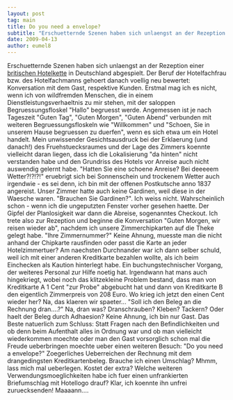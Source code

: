 ```yaml
---
layout: post
tag: main
title: Do you need a envelope?
subtitle: "Erschuetternde Szenen haben sich unlaengst an der Rezeption einer britischen Hotelkette in Deutschland abgespielt. Der Beruf der Hotelfachfrau bzw. des Hotelfachmanns gehoert danach voellig neu bewertet: Konversation mit dem Gast, respektive Kunden.&hellip;"
date: 2009-04-13
author: eumel8
---
```


Erschuetternde Szenen haben sich unlaengst an der Rezeption einer <a href="http://www.pentahotels.com/">britischen Hotelkette</a> in Deutschland abgespielt. Der Beruf der Hotelfachfrau bzw. des Hotelfachmanns gehoert danach voellig neu bewertet: Konversation mit dem Gast, respektive Kunden.
Erstmal mag ich es nicht, wenn ich von wildfremden Menschen, die in einem Dienstleistungsverhaeltnis zu mir stehen, mit der saloppen Begruessungsfloskel "Hallo" begruesst werde. Angemessen ist je nach Tageszeit "Guten Tag", "Guten Morgen", "Guten Abend" verbunden mit weiteren Begruessungsfloskeln wie "Willkommen" und "Schoen, Sie in unserem Hause begruessen zu duerfen", wenn es sich etwa um ein Hotel handelt. 
Mein unwissender Gesichtsausdruck bei der Erklaerung (und danach!) des Fruehstuecksraumes und der Lage des Zimmers koennte vielleicht daran liegen, dass ich die Lokalisierung "da hinten" nicht verstanden habe und den Grundriss des Hotels vor Anreise auch nicht auswendig gelernt habe. "Hatten Sie eine schoene Anreise? Bei deeeeem Wetter?!?!?!" eruebrigt sich bei Sonnenschein und trockenem Wetter auch irgendwie - es sei denn, ich bin mit der offenen Postkutsche anno 1837 angereist. 
Unser Zimmer hatte auch keine Gardinen, weil diese in der Waesche waren. "Brauchen Sie Gardinen?". Ich weiss nicht. Wahrscheinlich schon - wenn ich die ungeputzten Fenster vorher gesehen haette. 
Der Gipfel der Planlosigkeit war dann die Abreise, sogenanntes Checkout. Ich trete also zur Rezeption und beginne die Konversation "Guten Morgen, wir reisen wieder ab", nachdem ich unsere Zimmerchipkarten auf die Theke gelegt habe. "Ihre Zimmernummer?" Keine Ahnung, muesste man die nicht anhand der Chipkarte rausfinden oder passt die Karte an jeder Hotelzimmertuer? Am naechsten Durchnander war ich dann selber schuld, weil ich mit einer anderen Kreditkarte bezahlen wollte, als ich beim Einchecken als Kaution hinterlegt habe. Ein buchungstechnischer Vorgang, der weiteres Personal zur Hilfe noetig hat. Irgendwann hat mans auch hingekriegt, wobei noch das klitzekleine Problem bestand, dass man von Kreditkarte A 1 Cent "zur Probe" abgebucht hat und dann von Kreditkarte B den eigentlich Zimmerpreis von 208 Euro. Wo krieg ich jetzt den einen Cent wieder her? Na, das klaeren wir spaeter...
"Soll ich den Beleg an die Rechnung dran....?" Na, dran was? Dranschrauben? Kleben? Tackern? Oder haelt der Beleg durch Adhaesion? Keine Ahnung, ich bin nur Gast.
Das Beste natuerlich zum Schluss: Statt Fragen nach den Befindlichkeiten und ob denn beim Aufenthalt alles in Ordnung war und ob man vielleicht wiederkommen moechte oder man den Gast vorsorglich schon mal die Freude ueberbringen moechte ueber einen weiteren Besuch:
"Do you need a envelope?" Zoegerliches Ueberreichen der Rechnung mit dem drangedingsten Kreditkartenbeleg. Brauche ich einen Umschlag? Mhmm, lass mich mal ueberlegen. Kostet der extra? Welche weiteren Verwendungsmoeglichkeiten habe ich fuer einen unfrankierten Briefumschlag mit Hotellogo drauf? Klar, ich koennte ihn unfrei zuruecksenden!
Maaaann....
